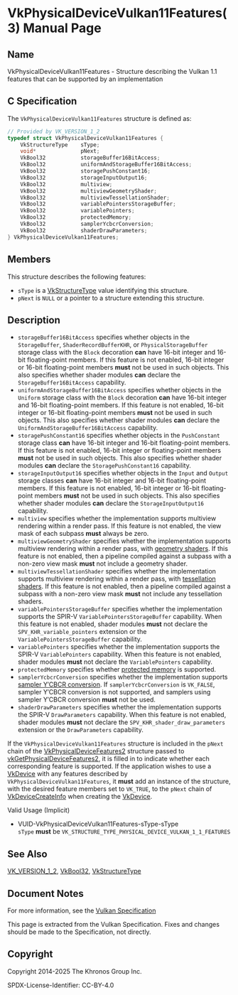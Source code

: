 # VkPhysicalDeviceVulkan11Features(3) Manual Page

## Name

VkPhysicalDeviceVulkan11Features - Structure describing the Vulkan 1.1 features that can be supported by an implementation



## [](#_c_specification)C Specification

The `VkPhysicalDeviceVulkan11Features` structure is defined as:

```c++
// Provided by VK_VERSION_1_2
typedef struct VkPhysicalDeviceVulkan11Features {
    VkStructureType    sType;
    void*              pNext;
    VkBool32           storageBuffer16BitAccess;
    VkBool32           uniformAndStorageBuffer16BitAccess;
    VkBool32           storagePushConstant16;
    VkBool32           storageInputOutput16;
    VkBool32           multiview;
    VkBool32           multiviewGeometryShader;
    VkBool32           multiviewTessellationShader;
    VkBool32           variablePointersStorageBuffer;
    VkBool32           variablePointers;
    VkBool32           protectedMemory;
    VkBool32           samplerYcbcrConversion;
    VkBool32           shaderDrawParameters;
} VkPhysicalDeviceVulkan11Features;
```

## [](#_members)Members

This structure describes the following features:

- `sType` is a [VkStructureType](https://registry.khronos.org/vulkan/specs/latest/man/html/VkStructureType.html) value identifying this structure.
- `pNext` is `NULL` or a pointer to a structure extending this structure.

## [](#_description)Description

- []()`storageBuffer16BitAccess` specifies whether objects in the `StorageBuffer`, `ShaderRecordBufferKHR`, or `PhysicalStorageBuffer` storage class with the `Block` decoration **can** have 16-bit integer and 16-bit floating-point members. If this feature is not enabled, 16-bit integer or 16-bit floating-point members **must** not be used in such objects. This also specifies whether shader modules **can** declare the `StorageBuffer16BitAccess` capability.
- []()`uniformAndStorageBuffer16BitAccess` specifies whether objects in the `Uniform` storage class with the `Block` decoration **can** have 16-bit integer and 16-bit floating-point members. If this feature is not enabled, 16-bit integer or 16-bit floating-point members **must** not be used in such objects. This also specifies whether shader modules **can** declare the `UniformAndStorageBuffer16BitAccess` capability.
- []()`storagePushConstant16` specifies whether objects in the `PushConstant` storage class **can** have 16-bit integer and 16-bit floating-point members. If this feature is not enabled, 16-bit integer or floating-point members **must** not be used in such objects. This also specifies whether shader modules **can** declare the `StoragePushConstant16` capability.
- []()`storageInputOutput16` specifies whether objects in the `Input` and `Output` storage classes **can** have 16-bit integer and 16-bit floating-point members. If this feature is not enabled, 16-bit integer or 16-bit floating-point members **must** not be used in such objects. This also specifies whether shader modules **can** declare the `StorageInputOutput16` capability.
- []()`multiview` specifies whether the implementation supports multiview rendering within a render pass. If this feature is not enabled, the view mask of each subpass **must** always be zero.
- []()`multiviewGeometryShader` specifies whether the implementation supports multiview rendering within a render pass, with [geometry shaders](#geometry). If this feature is not enabled, then a pipeline compiled against a subpass with a non-zero view mask **must** not include a geometry shader.
- []()`multiviewTessellationShader` specifies whether the implementation supports multiview rendering within a render pass, with [tessellation shaders](#tessellation). If this feature is not enabled, then a pipeline compiled against a subpass with a non-zero view mask **must** not include any tessellation shaders.
- []()`variablePointersStorageBuffer` specifies whether the implementation supports the SPIR-V `VariablePointersStorageBuffer` capability. When this feature is not enabled, shader modules **must** not declare the `SPV_KHR_variable_pointers` extension or the `VariablePointersStorageBuffer` capability.
- []()`variablePointers` specifies whether the implementation supports the SPIR-V `VariablePointers` capability. When this feature is not enabled, shader modules **must** not declare the `VariablePointers` capability.
- []()`protectedMemory` specifies whether [protected memory](#memory-protected-memory) is supported.
- []()`samplerYcbcrConversion` specifies whether the implementation supports [sampler Y′CBCR conversion](#samplers-YCbCr-conversion). If `samplerYcbcrConversion` is `VK_FALSE`, sampler Y′CBCR conversion is not supported, and samplers using sampler Y′CBCR conversion **must** not be used.
- []()`shaderDrawParameters` specifies whether the implementation supports the SPIR-V `DrawParameters` capability. When this feature is not enabled, shader modules **must** not declare the `SPV_KHR_shader_draw_parameters` extension or the `DrawParameters` capability.

If the `VkPhysicalDeviceVulkan11Features` structure is included in the `pNext` chain of the [VkPhysicalDeviceFeatures2](https://registry.khronos.org/vulkan/specs/latest/man/html/VkPhysicalDeviceFeatures2.html) structure passed to [vkGetPhysicalDeviceFeatures2](https://registry.khronos.org/vulkan/specs/latest/man/html/vkGetPhysicalDeviceFeatures2.html), it is filled in to indicate whether each corresponding feature is supported. If the application wishes to use a [VkDevice](https://registry.khronos.org/vulkan/specs/latest/man/html/VkDevice.html) with any features described by `VkPhysicalDeviceVulkan11Features`, it **must** add an instance of the structure, with the desired feature members set to `VK_TRUE`, to the `pNext` chain of [VkDeviceCreateInfo](https://registry.khronos.org/vulkan/specs/latest/man/html/VkDeviceCreateInfo.html) when creating the [VkDevice](https://registry.khronos.org/vulkan/specs/latest/man/html/VkDevice.html).

Valid Usage (Implicit)

- [](#VUID-VkPhysicalDeviceVulkan11Features-sType-sType)VUID-VkPhysicalDeviceVulkan11Features-sType-sType  
  `sType` **must** be `VK_STRUCTURE_TYPE_PHYSICAL_DEVICE_VULKAN_1_1_FEATURES`

## [](#_see_also)See Also

[VK\_VERSION\_1\_2](https://registry.khronos.org/vulkan/specs/latest/man/html/VK_VERSION_1_2.html), [VkBool32](https://registry.khronos.org/vulkan/specs/latest/man/html/VkBool32.html), [VkStructureType](https://registry.khronos.org/vulkan/specs/latest/man/html/VkStructureType.html)

## [](#_document_notes)Document Notes

For more information, see the [Vulkan Specification](https://registry.khronos.org/vulkan/specs/latest/html/vkspec.html#VkPhysicalDeviceVulkan11Features)

This page is extracted from the Vulkan Specification. Fixes and changes should be made to the Specification, not directly.

## [](#_copyright)Copyright

Copyright 2014-2025 The Khronos Group Inc.

SPDX-License-Identifier: CC-BY-4.0